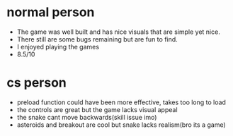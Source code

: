 # normal person
- The game was well built and has nice visuals that are simple yet nice.
- There still are some bugs remaining but are fun to find.
- I enjoyed playing the games
- 8.5/10

# cs person
- preload function could have been more effective, takes too long to load
- the controls are great but the game lacks visual appeal
- the snake cant move backwards(skill issue imo)
- asteroids and breakout are cool but snake lacks realism(bro its a game)